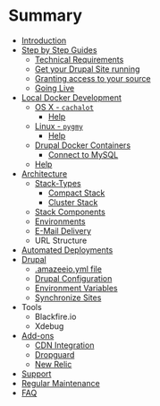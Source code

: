# Summary

* [Introduction](README.md)
* [Step by Step Guides](step_by_step_guides/step_by_step_guides.md)
   * [Technical Requirements](step_by_step_guides/technical_requirements.md)
   * [Get your Drupal Site running](step_by_step_guides/get_your_drupal_site_running_on_amazeeio.md)
   * [Granting access to your source](step_by_step_guides/giving_amazeeio_access_to_sourcecode.md)
   * [Going Live](step_by_step_guides/golive_on_amazeeio.md)
* [Local Docker Development](local_docker_development/local_docker_development.md)
   * [OS X - `cachalot`](local_docker_development/os_x_cachalot.md)
       * [Help](local_docker_development/os_x_cachalot/help.md)
   * [Linux - `pygmy`](local_docker_development/linux_pygmy.md)
       * [Help](local_docker_development/pygmy/help.md)
   * [Drupal Docker Containers](local_docker_development/drupal_site_containers.md)
       * [Connect to MySQL](local_docker_development/connect_to_mysql_from_external.md)
   * [Help](local_docker_development/help.md)
* [Architecture](architecture/architecture.md)
   * [Stack-Types](architecture/stack-types.md)
       * [Compact Stack](architecture/stack-types/compact.md)
       * [Cluster Stack](architecture/stack-types/cluster.md)
   * [Stack Components](architecture/components.md)
   * [Environments](environments.md)
   * [E-Mail Delivery](architecture/e-mail_delivery.md)
   * URL Structure
* [Automated Deployments](automated_deployments.md)
* [Drupal](drupal/drupal.md)
   * [.amazeeio.yml file](drupal/amazeeioyml_file.md)
   * [Drupal Configuration](drupal/settingsphpfiles.md)
   * [Environment Variables](drupal/environment_variables.md)
   * [Synchronize Sites](drupal/synchronize_sites.md)
* Tools
   * Blackfire.io
   * Xdebug
* [Add-ons](add-on/add-on.md)
   * [CDN Integration](add-on/cdn_integration.md)
   * [Dropguard](add-on/dropguard.md)
   * [New Relic](add-on/newrelic.md)
* [Support](support.md)
* [Regular Maintenance](regular_maintenance.md)
* [FAQ](faq.md)
